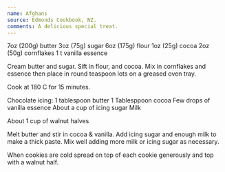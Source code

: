 ```yaml
---
name: Afghans
source: Edmonds Cookbook, NZ.
comments: A delicious special treat.
---
```


7oz (200g) butter
3oz (75g) sugar
6oz (175g) flour
1oz (25g) cocoa
2oz (50g) cornflakes
1 t vanilla essence

Cream butter and sugar.  Sift in flour, and cocoa.  Mix in cornflakes and essence then place in round teaspoon lots on a greased oven tray.

Cook at 180 C for 15 minutes.


Chocolate icing:
1 tablespoon butter
1 Tablesppoon cocoa
Few drops of vanilla essence 
About a cup of icing sugar
Milk

About 1 cup of walnut halves

Melt butter and stir in cocoa & vanilla.  Add icing sugar and enough milk to make a thick paste.  Mix well adding more milk or icing sugar as necessary.  

When cookies are cold spread on top of each cookie generously and top with a walnut half.

